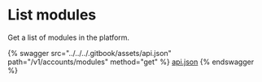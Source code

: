 # List modules

Get a list of modules in the platform.

{% swagger src="../../../.gitbook/assets/api.json" path="/v1/accounts/modules" method="get" %}
[api.json](../../../.gitbook/assets/api.json)
{% endswagger %}

